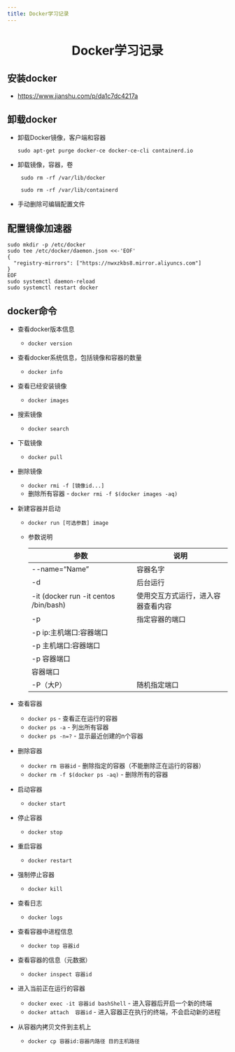 ```yaml
---
title: Docker学习记录
---
```


<h1 align="center" id="index">Docker学习记录</h1>

## 安装docker

- https://www.jianshu.com/p/da1c7dc4217a

## 卸载docker

- 卸载Docker镜像，客户端和容器

  ```shell
  sudo apt-get purge docker-ce docker-ce-cli containerd.io
  ```

- 卸载镜像，容器，卷

  ```shell
   sudo rm -rf /var/lib/docker
  
   sudo rm -rf /var/lib/containerd
  ```

- 手动删除可编辑配置文件

## 配置镜像加速器

```shell
sudo mkdir -p /etc/docker
sudo tee /etc/docker/daemon.json <<-'EOF'
{
  "registry-mirrors": ["https://nwxzkbs8.mirror.aliyuncs.com"]
}
EOF
sudo systemctl daemon-reload
sudo systemctl restart docker
```

## docker命令

- 查看docker版本信息
  - `docker version`
- 查看docker系统信息，包括镜像和容器的数量
  - `docker info`
- 查看已经安装镜像
  - `docker images`
- 搜索镜像
  - `docker search`

- 下载镜像

  - `docker pull`

- 删除镜像

  - `docker rmi -f [镜像id...]`
  - 删除所有容器 - `docker rmi -f $(docker images -aq)`

- 新建容器并启动

  - `docker run [可选参数] image`

  - 参数说明

    | 参数                                  | 说明                               |
    | ------------------------------------- | ---------------------------------- |
    | --name=“Name”                         | 容器名字                           |
    | -d                                    | 后台运行                           |
    | -it (docker run -it centos /bin/bash) | 使用交互方式运行，进入容器查看内容 |
    | -p                                    | 指定容器的端口                     |
    | -p ip:主机端口:容器端口               |                                    |
    | -p 主机端口:容器端口                  |                                    |
    | -p 容器端口                           |                                    |
    | 容器端口                              |                                    |
    | -P（大P）                             | 随机指定端口                       |

- 查看容器

  - `docker ps` - 查看正在运行的容器
  - `docker ps -a`  - 列出所有容器
  - `docker ps -n=?`  - 显示最近创建的n个容器 

- 删除容器
  - `docker rm 容器id` - 删除指定的容器（不能删除正在运行的容器）
  - `docker rm -f $(docker ps -aq)`  - 删除所有的容器
- 启动容器
  - `docker start`
- 停止容器
  - `docker stop`
- 重启容器
  - `docker restart`
- 强制停止容器
  - `docker kill`
- 查看日志
  - `docker logs`
- 查看容器中进程信息
  - `docker top 容器id`
- 查看容器的信息（元数据）
  - `docker inspect 容器id`

- 进入当前正在运行的容器
  - `docker exec -it 容器id bashShell` - 进入容器后开启一个新的终端
  - `docker attach  容器id` - 进入容器正在执行的终端，不会启动新的进程
- 从容器内拷贝文件到主机上
  - `docker cp 容器id:容器内路径 目的主机路径`
